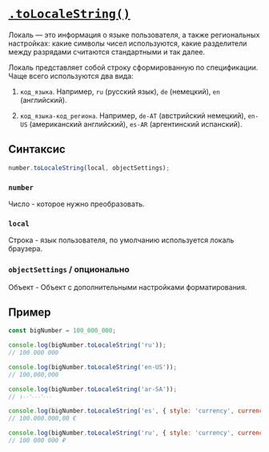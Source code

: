 # [`.toLocaleString()`](../index.md)

Локаль — это информация о языке пользователя, а также региональных настройках: какие символы чисел используются, какие разделители между разрядами считаются стандартными и так далее.

Локаль представляет собой строку сформированную по спецификации. Чаще всего используются два вида:

1. `код_языка`. Например, `ru` (русский язык), `de` (немецкий), `en` (английский).

2. `код_языка-код_региона`. Например, `de-AT` (австрийский немецкий), `en-US` (американский английский), `es-AR` (аргентинский испанский).

## Синтаксис

```js
number.toLocaleString(local, objectSettings);
```

### `number`

Число - которое нужно преобразовать.

### `local`

Строка - язык пользователя, по умолчанию используется локаль браузера.

### `objectSettings` / опционально

Объект - Объект с дополнительными настройками форматирования.

## Пример

```js
const bigNumber = 100_000_000;

console.log(bigNumber.toLocaleString('ru'));
// 100 000 000

console.log(bigNumber.toLocaleString('en-US'));
// 100,000,000

console.log(bigNumber.toLocaleString('ar-SA'));
// ١٠٠٬٠٠٠٬٠٠٠

console.log(bigNumber.toLocaleString('es', { style: 'currency', currency: 'EUR' }));
// 100.000.000,00 €

console.log(bigNumber.toLocaleString('ru', { style: 'currency', currency: 'RUB', minimumFractionDigits: 0 }));
// 100 000 000 ₽
```

